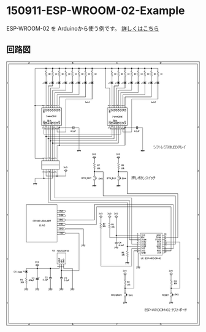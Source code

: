 # 150911-ESP-WROOM-02-Example

ESP-WROOM-02 を Arduinoから使う例です。
[詳しくはこちら](http://blog.mamemomonga.com/2015/09/esp-wroom-02-arduinoide.html)

## 回路図
![schematic.png](schematic.png)
